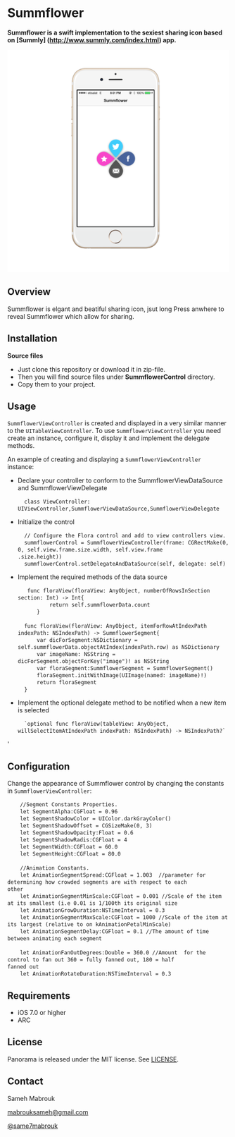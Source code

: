 Summflower
=========

**Summflower is a swift implementation to the sexiest sharing icon based on [Summly] (http://www.summly.com/index.html) app.**

<img src="screenshot.png" alt="Screenshot"/>

Overview
-----
Summflower is elgant and beatiful sharing icon, jsut long Press anwhere to reveal Summflower which allow for sharing.

Installation
-----

**Source files**

* Just clone this repository or download it in zip-file.
* Then you will find source files under **SummflowerControl** directory.
* Copy them to your project.

Usage
-----
`SummflowerViewController` is created and displayed in a very similar manner to the `UITableViewController`. To use `SummflowerViewController` you need create an instance, configure it, display it and implement the delegate methods.

An example of creating and displaying a `SummflowerViewController` instance:

- Declare your controller to conform to the SummflowerViewDataSource and SummflowerViewDelegate

        class ViewController: UIViewController,SummflowerViewDataSource,SummflowerViewDelegate	

- Initialize the control

        // Configure the Flora control and add to view controllers view.
        summflowerControl = SummflowerViewController(frame: CGRectMake(0, 0, self.view.frame.size.width, self.view.frame                                                               .size.height))
        summflowerControl.setDelegateAndDataSource(self, delegate: self)

- Implement the required methods of the data source 

         func floraView(floraView: AnyObject, numberOfRowsInSection section: Int) -> Int{
                return self.summflowerData.count
            }
            
        func floraView(floraView: AnyObject, itemForRowAtIndexPath indexPath: NSIndexPath) -> SummflowerSegment{
            var dicForSegment:NSDictionary = self.summflowerData.objectAtIndex(indexPath.row) as NSDictionary
            var imageName: NSString = dicForSegment.objectForKey("image")! as NSString
            var floraSegment:SummflowerSegment = SummflowerSegment()
            floraSegment.initWithImage(UIImage(named: imageName)!)
            return floraSegment
        }

- Implement the optional delegate method to be notified when a new item is selected

        `optional func floraView(tableView: AnyObject, willSelectItemAtIndexPath indexPath: NSIndexPath) -> NSIndexPath?`
'

  

Configuration
----------

Change the appearance of Summflower control by changing the constants in <code>SummflowerViewController</code>:

        //Segment Constants Properties.
        let SegmentAlpha:CGFloat = 0.96
        let SegmentShadowColor = UIColor.darkGrayColor()
        let SegmentShadowOffset = CGSizeMake(0, 3)
        let SegmentShadowOpacity:Float = 0.6
        let SegmentShadowRadis:CGFloat = 4
        let SegmentWidth:CGFloat = 60.0
        let SegmentHeight:CGFloat = 80.0
        
        //Animation Constants.
        let AnimationSegmentSpread:CGFloat = 1.003  //parameter for determining how crowded segments are with respect to each                                                          other
        let AnimationSegmentMinScale:CGFloat = 0.001 //Scale of the item at its smallest (i.e 0.01 is 1/100th its original size
        let AnimationGrowDuration:NSTimeInterval = 0.3
        let AnimationSegmentMaxScale:CGFloat = 1000 //Scale of the item at its largest (relative to on kAnimationPetalMinScale)
        let AnimationSegmentDelay:CGFloat = 0.1 //The amount of time between animating each segment
        
        let AnimationFanOutDegrees:Double = 360.0 //Amount  for the control to fan out 360 = fully fanned out, 180 = half                                                              fanned out
        let AnimationRotateDuration:NSTimeInterval = 0.3

Requirements
----------
* iOS 7.0 or higher
* ARC

## License
Panorama is released under the MIT license. See
[LICENSE](https://github.com/iSame7/Summflower/blob/master/LICENSE.md).

Contact
----------

Sameh Mabrouk

[mabrouksameh@gmail.com][2]

[@same7mabrouk][3] 

  [2]: mailto:mabrouksameh@gmail.com
  [3]: http://twitter.com/same7mabrouk

